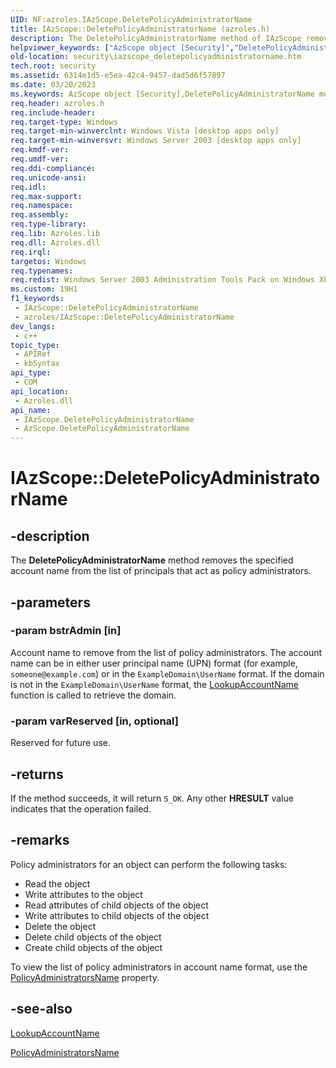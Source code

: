 ```yaml
---
UID: NF:azroles.IAzScope.DeletePolicyAdministratorName
title: IAzScope::DeletePolicyAdministratorName (azroles.h)
description: The DeletePolicyAdministratorName method of IAzScope removes the specified account name from the list of principals that act as policy administrators.
helpviewer_keywords: ["AzScope object [Security]","DeletePolicyAdministratorName method","DeletePolicyAdministratorName","DeletePolicyAdministratorName method [Security]","DeletePolicyAdministratorName method [Security]","AzScope object","DeletePolicyAdministratorName method [Security]","IAzScope interface","IAzScope interface [Security]","DeletePolicyAdministratorName method","IAzScope.DeletePolicyAdministratorName","IAzScope::DeletePolicyAdministratorName","azroles/IAzScope::DeletePolicyAdministratorName","security.iazscope_deletepolicyadministratorname"]
old-location: security\iazscope_deletepolicyadministratorname.htm
tech.root: security
ms.assetid: 6314e1d5-e5ea-42c4-9457-dad5d6f57897
ms.date: 03/20/2023
ms.keywords: AzScope object [Security],DeletePolicyAdministratorName method, DeletePolicyAdministratorName, DeletePolicyAdministratorName method [Security], DeletePolicyAdministratorName method [Security],AzScope object, DeletePolicyAdministratorName method [Security],IAzScope interface, IAzScope interface [Security],DeletePolicyAdministratorName method, IAzScope.DeletePolicyAdministratorName, IAzScope::DeletePolicyAdministratorName, azroles/IAzScope::DeletePolicyAdministratorName, security.iazscope_deletepolicyadministratorname
req.header: azroles.h
req.include-header: 
req.target-type: Windows
req.target-min-winverclnt: Windows Vista [desktop apps only]
req.target-min-winversvr: Windows Server 2003 [desktop apps only]
req.kmdf-ver: 
req.umdf-ver: 
req.ddi-compliance: 
req.unicode-ansi: 
req.idl: 
req.max-support: 
req.namespace: 
req.assembly: 
req.type-library: 
req.lib: Azroles.lib
req.dll: Azroles.dll
req.irql: 
targetos: Windows
req.typenames: 
req.redist: Windows Server 2003 Administration Tools Pack on Windows XP
ms.custom: 19H1
f1_keywords:
 - IAzScope::DeletePolicyAdministratorName
 - azroles/IAzScope::DeletePolicyAdministratorName
dev_langs:
 - c++
topic_type:
 - APIRef
 - kbSyntax
api_type:
 - COM
api_location:
 - Azroles.dll
api_name:
 - IAzScope.DeletePolicyAdministratorName
 - AzScope.DeletePolicyAdministratorName
---
```


# IAzScope::DeletePolicyAdministratorName

## -description

The **DeletePolicyAdministratorName** method removes the specified account name from the list of principals that act as policy administrators.

## -parameters

### -param bstrAdmin [in]

Account name to remove from the list of policy administrators. The account name can be in either user principal name (UPN) format (for example, `someone@example.com`) or in the `ExampleDomain\UserName` format. If the domain is not in the `ExampleDomain\UserName` format, the [LookupAccountName](/windows/win32/api/winbase/nf-winbase-lookupaccountnamea) function is called to retrieve the domain.

### -param varReserved [in, optional]

Reserved for future use.

## -returns

If the method succeeds, it will return `S_OK`. Any other **HRESULT** value indicates that the operation failed.

## -remarks

Policy administrators for an object can perform the following tasks:

- Read the object
- Write attributes to the object
- Read attributes of child objects of the object
- Write attributes to child objects of the object
- Delete the object
- Delete child objects of the object
- Create child objects of the object

To view the list of policy administrators in account name format, use the [PolicyAdministratorsName](nf-azroles-iazscope-get_policyadministratorsname.md) property.

## -see-also

[LookupAccountName](/windows/win32/api/winbase/nf-winbase-lookupaccountnamea)

[PolicyAdministratorsName](nf-azroles-iazscope-get_policyadministratorsname.md)
